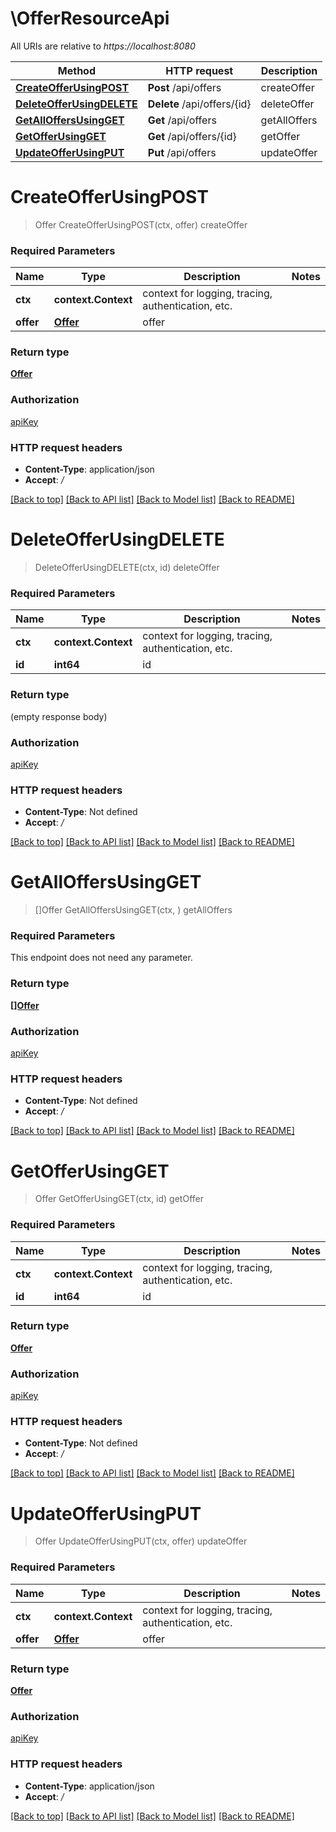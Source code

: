 # \OfferResourceApi

All URIs are relative to *https://localhost:8080*

Method | HTTP request | Description
------------- | ------------- | -------------
[**CreateOfferUsingPOST**](OfferResourceApi.md#CreateOfferUsingPOST) | **Post** /api/offers | createOffer
[**DeleteOfferUsingDELETE**](OfferResourceApi.md#DeleteOfferUsingDELETE) | **Delete** /api/offers/{id} | deleteOffer
[**GetAllOffersUsingGET**](OfferResourceApi.md#GetAllOffersUsingGET) | **Get** /api/offers | getAllOffers
[**GetOfferUsingGET**](OfferResourceApi.md#GetOfferUsingGET) | **Get** /api/offers/{id} | getOffer
[**UpdateOfferUsingPUT**](OfferResourceApi.md#UpdateOfferUsingPUT) | **Put** /api/offers | updateOffer


# **CreateOfferUsingPOST**
> Offer CreateOfferUsingPOST(ctx, offer)
createOffer

### Required Parameters

Name | Type | Description  | Notes
------------- | ------------- | ------------- | -------------
 **ctx** | **context.Context** | context for logging, tracing, authentication, etc.
  **offer** | [**Offer**](Offer.md)| offer | 

### Return type

[**Offer**](Offer.md)

### Authorization

[apiKey](../README.md#apiKey)

### HTTP request headers

 - **Content-Type**: application/json
 - **Accept**: */*

[[Back to top]](#) [[Back to API list]](../README.md#documentation-for-api-endpoints) [[Back to Model list]](../README.md#documentation-for-models) [[Back to README]](../README.md)

# **DeleteOfferUsingDELETE**
> DeleteOfferUsingDELETE(ctx, id)
deleteOffer

### Required Parameters

Name | Type | Description  | Notes
------------- | ------------- | ------------- | -------------
 **ctx** | **context.Context** | context for logging, tracing, authentication, etc.
  **id** | **int64**| id | 

### Return type

 (empty response body)

### Authorization

[apiKey](../README.md#apiKey)

### HTTP request headers

 - **Content-Type**: Not defined
 - **Accept**: */*

[[Back to top]](#) [[Back to API list]](../README.md#documentation-for-api-endpoints) [[Back to Model list]](../README.md#documentation-for-models) [[Back to README]](../README.md)

# **GetAllOffersUsingGET**
> []Offer GetAllOffersUsingGET(ctx, )
getAllOffers

### Required Parameters
This endpoint does not need any parameter.

### Return type

[**[]Offer**](Offer.md)

### Authorization

[apiKey](../README.md#apiKey)

### HTTP request headers

 - **Content-Type**: Not defined
 - **Accept**: */*

[[Back to top]](#) [[Back to API list]](../README.md#documentation-for-api-endpoints) [[Back to Model list]](../README.md#documentation-for-models) [[Back to README]](../README.md)

# **GetOfferUsingGET**
> Offer GetOfferUsingGET(ctx, id)
getOffer

### Required Parameters

Name | Type | Description  | Notes
------------- | ------------- | ------------- | -------------
 **ctx** | **context.Context** | context for logging, tracing, authentication, etc.
  **id** | **int64**| id | 

### Return type

[**Offer**](Offer.md)

### Authorization

[apiKey](../README.md#apiKey)

### HTTP request headers

 - **Content-Type**: Not defined
 - **Accept**: */*

[[Back to top]](#) [[Back to API list]](../README.md#documentation-for-api-endpoints) [[Back to Model list]](../README.md#documentation-for-models) [[Back to README]](../README.md)

# **UpdateOfferUsingPUT**
> Offer UpdateOfferUsingPUT(ctx, offer)
updateOffer

### Required Parameters

Name | Type | Description  | Notes
------------- | ------------- | ------------- | -------------
 **ctx** | **context.Context** | context for logging, tracing, authentication, etc.
  **offer** | [**Offer**](Offer.md)| offer | 

### Return type

[**Offer**](Offer.md)

### Authorization

[apiKey](../README.md#apiKey)

### HTTP request headers

 - **Content-Type**: application/json
 - **Accept**: */*

[[Back to top]](#) [[Back to API list]](../README.md#documentation-for-api-endpoints) [[Back to Model list]](../README.md#documentation-for-models) [[Back to README]](../README.md)

